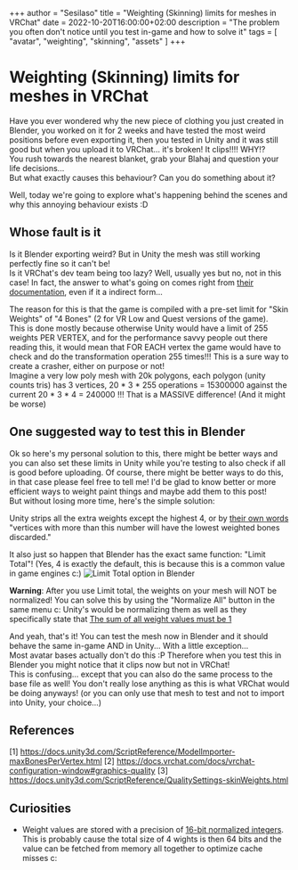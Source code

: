 +++
author = "Sesilaso"
title = "Weighting (Skinning) limits for meshes in VRChat"
date = 2022-10-20T16:00:00+02:00
description = "The problem you often don't notice until you test in-game and how to solve it"
tags = [
  "avatar",
  "weighting",
  "skinning",
  "assets"
]
+++

# Weighting (Skinning) limits for meshes in VRChat
Have you ever wondered why the new piece of clothing you just created in Blender, you worked on it for 2 weeks
and have tested the most weird positions before even exporting it, then you tested in Unity and it was still good
but when you upload it to VRChat... it's broken! It clips!!!! WHY!?  
You rush towards the nearest blanket, grab your Blahaj and question your life decisions...  
But what exactly causes this behaviour? Can you do something about it?

Well, today we're going to explore what's happening behind the scenes and why this annoying behaviour exists :D

## Whose fault is it
Is it Blender exporting weird? But in Unity the mesh was still working perfectly fine so it can't be!  
Is it VRChat's dev team being too lazy? Well, usually yes but no, not in this case! In fact, the answer to what's
going on comes right from [their documentation](https://docs.vrchat.com/docs/vrchat-configuration-window#graphics-quality),
even if it a indirect form...  

The reason for this is that the game is compiled with a pre-set limit for "Skin Weights" of "4 Bones"
(2 for VR Low and Quest versions of the game).  
This is done mostly because otherwise Unity would have a limit of 255 weights PER VERTEX, and for the performance
savvy people out there reading this, it would mean that FOR EACH vertex the game would have to check and
do the transformation operation 255 times!!! This is a sure way to create a crasher, either on purpose or not!  
Imagine a very low poly mesh with 20k polygons, each polygon (unity counts tris) has 3 vertices,
20 * 3 * 255 operations = 15300000 against the current 20 * 3 * 4 = 240000 !!! That is a MASSIVE difference! (And it might be worse)

## One suggested way to test this in Blender
Ok so here's my personal solution to this, there might be better ways and you can also set these limits in Unity while
you're testing to also check if all is good before uploading. Of course, there might be better ways to do this, in that case
please feel free to tell me! I'd be glad to know better or more efficient ways to weight paint things and maybe add them to this
post!  
But without losing more time, here's the simple solution:  

Unity strips all the extra weights except the highest 4, or by [their own words](https://docs.unity3d.com/ScriptReference/ModelImporter-maxBonesPerVertex.html)
"vertices with more than this number will have the lowest weighted bones discarded."

It also just so happen that Blender has the exact same function: "Limit Total"! (Yes, 4 is exactly the default, this is because this is a common value
in game engines c:)
![Limit Total option in Blender](https://i.imgur.com/tl9ePvy.png)

**Warning**: After you use Limit total, the weights on your mesh will NOT be normalized! You can solve this by using the "Normalize All" button in the same menu c:
Unity's would be normalizing them as well as they specifically state that [The sum of all weight values must be 1](https://docs.unity3d.com/ScriptReference/BoneWeight.html)

And yeah, that's it! You can test the mesh now in Blender and it should behave the same in-game AND in Unity... With a little exception...  
Most avatar bases actually don't do this :P Therefore when you test this in Blender you might notice that it clips now but not in VRChat!  
This is confusing... except that you can also do the same process to the base file as well! You don't really lose anything as this is what
VRChat would be doing anyways! (or you can only use that mesh to test and not to import into Unity, your choice...)

## References
[1] https://docs.unity3d.com/ScriptReference/ModelImporter-maxBonesPerVertex.html
[2] https://docs.vrchat.com/docs/vrchat-configuration-window#graphics-quality
[3] https://docs.unity3d.com/ScriptReference/QualitySettings-skinWeights.html

## Curiosities
- Weight values are stored with a precision of [16-bit normalized integers](https://docs.unity3d.com/ScriptReference/Mesh.SetBoneWeights.html).
This is probably cause the total size of 4 wights is then 64 bits and the value can be fetched from memory all together to optimize cache misses c:
